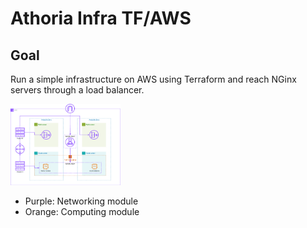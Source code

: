 # Athoria Infra TF/AWS

## Goal

Run a simple infrastructure on AWS using Terraform and reach NGinx servers through a load balancer.

<img src="./athoria-infra-aws.drawio.png" alt="Athoria Infra AWS" width="35%"/>

- Purple: Networking module
- Orange: Computing module
